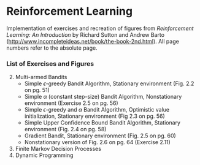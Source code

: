 # Reinforcement Learning

Implementation of exercises and recreation of figures from *Reinforcement Learning: An Introduction* by Richard Sutton and Andrew Barto (http://www.incompleteideas.net/book/the-book-2nd.html). All page numbers refer to the absolute page.

### List of Exercises and Figures
2. Multi-armed Bandits
	* Simple $\epsilon$-greedy Bandit Algorithm, Stationary environment (Fig. 2.2 on pg. 51)
	* Simple $\alpha$ (constant step-size) Bandit Algorithm, Nonstationary environment (Exercise 2.5 on pg. 56)
	* Simple $\epsilon$-greedy and $\alpha$ Bandit Algorithm, Optimistic value initialization, Stationary environment (Fig 2.3 on pg. 56)
	* Simple Upper Confidence Bound Bandit Algorithm, Stationary environment (Fig. 2.4 on pg. 58)
	* Gradient Bandit, Stationary environment (Fig. 2.5 on pg. 60)
	* Nonstationary version of Fig. 2.6 on pg. 64 (Exercise 2.11)
3. Finite Markov Decision Processes
4. Dynamic Programming
